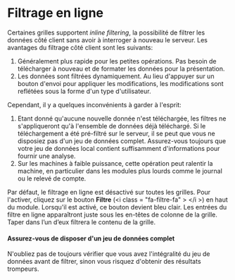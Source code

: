 # Filtrage en ligne

Certaines grilles supportent _inline filtering_, la possibilité de filtrer les données côté client sans avoir à interroger à nouveau le serveur. Les avantages du filtrage côté client sont les suivants:

1. Généralement plus rapide pour les petites opérations. Pas besoin de télécharger à nouveau et de formater les données pour la présentation.
2. Les données sont filtrées dynamiquement. Au lieu d'appuyer sur un bouton d'envoi pour appliquer les modifications, les modifications sont reflétées sous la forme d'un type d'utilisateur.

Cependant, il y a quelques inconvénients à garder à l'esprit:

1. Etant donné qu'aucune nouvelle donnée n'est téléchargée, les filtres ne s'appliqueront qu'à l'ensemble de données déjà téléchargé. Si le téléchargement a été pré-filtré sur le serveur, il se peut que vous ne disposiez pas d'un jeu de données complet. Assurez-vous toujours que votre jeu de données local contient suffisamment d'informations pour fournir une analyse.
2. Sur les machines à faible puissance, cette opération peut ralentir la machine, en particulier dans les modules plus lourds comme le journal ou le relevé de compte.

Par défaut, le filtrage en ligne est désactivé sur toutes les grilles. Pour l'activer, cliquez sur le bouton **Filtre** \(&lt;i class = "fa-filtre-fa" &gt; &lt;/i &gt;\) en haut du module. Lorsqu'il est activé, ce bouton devient bleu clair. Les entrées du filtre en ligne apparaîtront juste sous les en-têtes de colonne de la grille. Taper dans l’un d’eux filtrera le contenu de la grille.

<div class = "bs-callout bs-callout-warning">
<h4> Assurez-vous de disposer d'un jeu de données complet </h4>
N'oubliez pas de toujours vérifier que vous avez l'intégralité du jeu de données avant de filtrer, sinon vous risquez d'obtenir des résultats trompeurs.
</div>